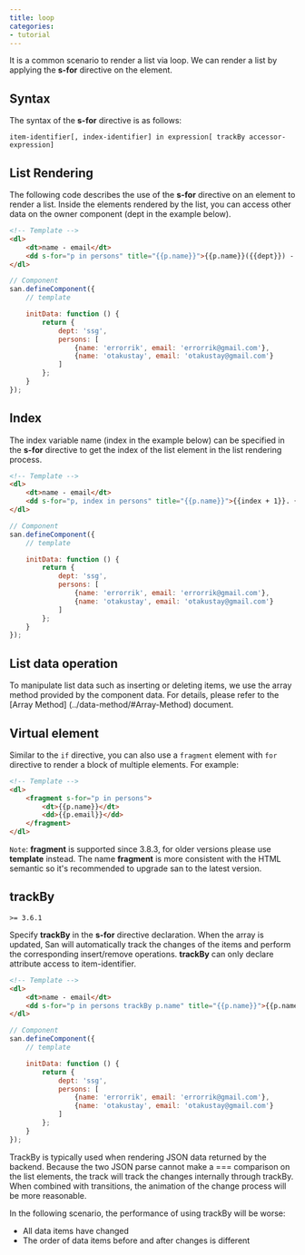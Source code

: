 ```yaml
---
title: loop
categories:
- tutorial
---
```


It is a common scenario to render a list via loop. We can render a list by applying the **s-for** directive on the element.


Syntax
----

The syntax of the **s-for** directive is as follows:

```
item-identifier[, index-identifier] in expression[ trackBy accessor-expression]
```

List Rendering
----

The following code describes the use of the **s-for** directive on an element to render a list. Inside the elements rendered by the list, you can access other data on the owner component (dept in the example below).

```html
<!-- Template -->
<dl>
    <dt>name - email</dt>
    <dd s-for="p in persons" title="{{p.name}}">{{p.name}}({{dept}}) - {{p.email}}</dd>
</dl>
```

```js
// Component
san.defineComponent({
    // template

    initData: function () {
        return {
            dept: 'ssg',
            persons: [
                {name: 'errorrik', email: 'errorrik@gmail.com'},
                {name: 'otakustay', email: 'otakustay@gmail.com'}
            ]
        };
    }
});
```

Index
----

The index variable name (index in the example below) can be specified in the **s-for** directive to get the index of the list element in the list rendering process.

```html
<!-- Template -->
<dl>
    <dt>name - email</dt>
    <dd s-for="p, index in persons" title="{{p.name}}">{{index + 1}}. {{p.name}}({{dept}}) - {{p.email}}</dd>
</dl>
```

```js
// Component
san.defineComponent({
    // template

    initData: function () {
        return {
            dept: 'ssg',
            persons: [
                {name: 'errorrik', email: 'errorrik@gmail.com'},
                {name: 'otakustay', email: 'otakustay@gmail.com'}
            ]
        };
    }
});
```

List data operation
-------

To manipulate list data such as inserting or deleting items, we use the array method provided by the component data. For details, please refer to the [Array Method] (../data-method/#Array-Method) document.


Virtual element
------

Similar to the `if` directive, you can also use a `fragment` element with `for` directive to render a block of multiple elements. For example:


```html
<!-- Template -->
<dl>
    <fragment s-for="p in persons">
        <dt>{{p.name}}</dt>
        <dd>{{p.email}}</dd>
    </fragment>
</dl>
```


`Note`: **fragment** is supported since 3.8.3, for older versions please use **template** instead. The name **fragment** is more consistent with the HTML semantic so it's recommended to upgrade san to the latest version.

trackBy
------

`>= 3.6.1`


Specify **trackBy** in the **s-for** directive declaration. When the array is updated, San will automatically track the changes of the items and perform the corresponding insert/remove operations. **trackBy** can only declare attribute access to item-identifier.


```html
<!-- Template -->
<dl>
    <dt>name - email</dt>
    <dd s-for="p in persons trackBy p.name" title="{{p.name}}">{{p.name}}({{dept}}) - {{p.email}}</dd>
</dl>
```

```js
// Component
san.defineComponent({
    // template

    initData: function () {
        return {
            dept: 'ssg',
            persons: [
                {name: 'errorrik', email: 'errorrik@gmail.com'},
                {name: 'otakustay', email: 'otakustay@gmail.com'}
            ]
        };
    }
});
```


TrackBy is typically used when rendering JSON data returned by the backend. Because the two JSON parse cannot make a === comparison on the list elements, the track will track the changes internally through trackBy. When combined with transitions, the animation of the change process will be more reasonable.

In the following scenario, the performance of using trackBy will be worse:

- All data items have changed
- The order of data items before and after changes is different




